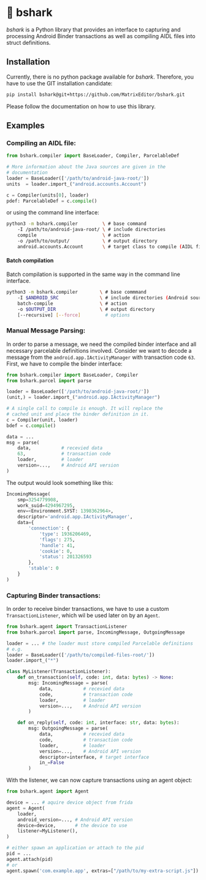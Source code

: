 # :shark: bshark

*bshark* is a Python library that provides an interface to capturing
and processing Android Binder transactions as well as compiling AIDL
files into struct definitions.

## Installation

Currently, there is no python package available for *bshark*. Therefore,
you have to use the GIT installation candidate:

```bash
pip install bshark@git+https://github.com/MatrixEditor/bshark.git
```

Please follow the documentation on how to use this library.

## Examples

### Compiling an AIDL file:
```python
from bshark.compiler import BaseLoader, Compiler, ParcelableDef

# More information about the Java sources are given in the
# documentation
loader = BaseLoader(['/path/to/android-java-root/'])
units  = loader.import_("android.accounts.Account")

c = Compiler(units[0], loader)
pdef: ParcelableDef = c.compile()
```

or using the command line interface:
```bash
python3 -m bshark.compiler         \ # base command
    -I /path/to/android-java-root/ \ # include directories
    compile                        \ # action
    -o /path/to/output/            \ # output directory
    android.accounts.Account       \ # target class to compile (AIDL file required)
```

#### Batch compilation

Batch compilation is supported in the same way in the command line interface.
```bash
python3 -m bshark.compiler        \ # base commmand
    -I $ANDROID_SRC               \ # include directories (Android source required)
    batch-compile                 \ # action
    -o $OUTPUT_DIR                \ # output directory
    [--recursive] [--force]         # options
```

### Manual Message Parsing:

In order to parse a message, we need the compiled binder interface and all necessary
parcelable definitions involved. Consider we want to decode a message from the
`android.app.IActivityManager` with transaction code `63`. First, we have to compile
the binder interface:
```python
from bshark.compiler import BaseLoader, Compiler
from bshark.parcel import parse

loader = BaseLoader(['/path/to/android-java-root/'])
(unit,) = loader.import_("android.app.IActivityManager")

# A single call to compile is enough. It will replace the
# cached unit and place the binder definition in it.
c = Compiler(unit, loader)
bdef = c.compile()

data = ...
msg = parse(
    data,           # recevied data
    63,             # transaction code
    loader,         # loader
    version=...,    # Android API version
)
```

The output would look something like this:
```python
IncomingMessage(
    smp=3254779908,
    work_suid=4294967295,
    env=<Environment.SYST: 1398362964>,
    descriptor='android.app.IActivityManager',
    data={
        'connection': {
            'type': 1936206469,
            'flags': 275,
            'handle': 41,
            'cookie': 0,
            'status': 201326593
        },
        'stable': 0
    }
)
```

### Capturing Binder transactions:
In order to receive binder transactions, we have to use a custom
`TransactionListener`, which wil be used later on by an `Agent`.
```python
from bshark.agent import TransactionListener
from bshark.parcel import parse, IncomingMessage, OutgoingMessage

loader = ... # the loader must store compiled Parcelable definitions
# e.g.
loader = BaseLoader(['/path/to/compiled-files-root/'])
loader.import_("*")

class MyListener(TransactionListener):
    def on_transaction(self, code: int, data: bytes) -> None:
        msg: IncomingMessage = parse(
            data,           # recevied data
            code,           # transaction code
            loader,         # loader
            version=...,    # Android API version
        )

    def on_reply(self, code: int, interface: str, data: bytes):
        msg: OutgoingMessage = parse(
            data,           # recevied data
            code,           # transaction code
            loader,         # loader
            version=...,    # Android API version
            descriptor=interface, # target interface
            in_=False
        )
```

With the listener, we can now capture transactions using an agent object:
```python
from bshark.agent import Agent

device = ... # aquire device object from frida
agent = Agent(
    loader,
    android_version=..., # Android API version
    device=device,       # the device to use
    listener=MyListener(),
)

# either spawn an application or attach to the pid
pid = ...
agent.attach(pid)
# or
agent.spawn('com.example.app', extras=["/path/to/my-extra-script.js"])

```
